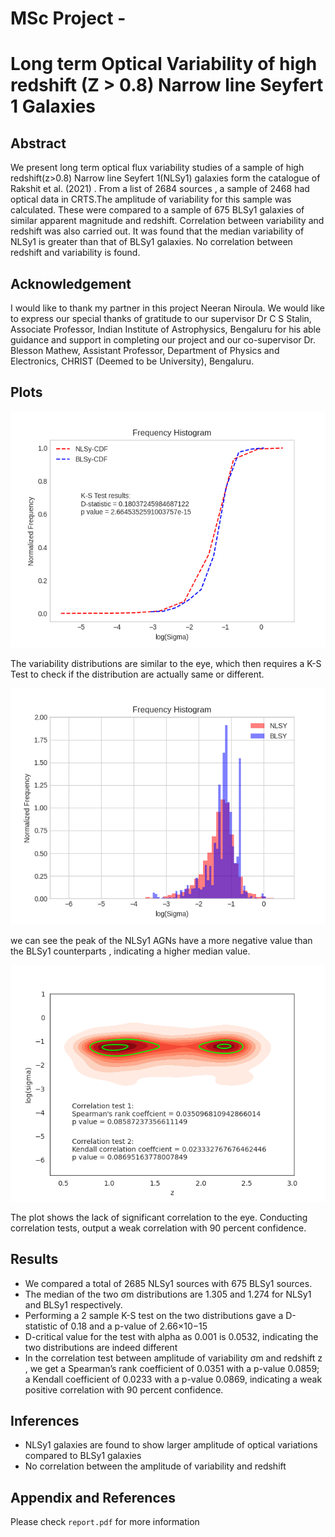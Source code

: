 
# MSc Project - 
# Long term Optical Variability of high redshift (Z > 0.8) Narrow line Seyfert 1 Galaxies

## Abstract
We present long term optical flux variability studies of a sample of high redshift(z>0.8)
Narrow line Seyfert 1(NLSy1) galaxies form the catalogue of Rakshit et al. (2021) . From
a list of 2684 sources , a sample of 2468 had optical data in CRTS.The amplitude of variability for this sample was calculated. These were compared to a sample of 675 BLSy1
galaxies of similar apparent magnitude and redshift. Correlation between variability and
redshift was also carried out. It was found that the median variability of NLSy1 is greater
than that of BLSy1 galaxies. No correlation between redshift and variability is found.

## Acknowledgement 
I would like to thank my partner in this project Neeran Niroula.
We would like to express our special thanks of gratitude to our supervisor Dr C S Stalin, Associate Professor, Indian Institute of Astrophysics, Bengaluru for his able guidance and support in completing our project and our co-supervisor Dr. Blesson Mathew, Assistant Professor, Department of Physics and Electronics, CHRIST (Deemed to be University), Bengaluru.

## Plots

![cdf](https://github.com/darvinrio/nlsy_blsy_analysis/blob/2e3b1f6941f2b9ea0d72e35921cc6d24bdf7b1bc/sigCDF371.png)

The variability distributions are similar to the eye, which then requires a K-S Test to check if the distribution are actually same or different.

![hist](https://github.com/darvinrio/nlsy_blsy_analysis/blob/2e3b1f6941f2b9ea0d72e35921cc6d24bdf7b1bc/sigComp371.png)

we can see the peak of the NLSy1 AGNs have a more negative value than the BLSy1 counterparts , indicating a higher median value.

![corr](https://github.com/darvinrio/nlsy_blsy_analysis/blob/2e3b1f6941f2b9ea0d72e35921cc6d24bdf7b1bc/sigVsZ.png)

The plot shows the lack of significant correlation to the eye. Conducting correlation tests, output a weak correlation with 90 percent confidence.

## Results

* We compared a total of 2685 NLSy1 sources with 675 BLSy1 sources.
* The median of the two σm distributions are 1.305 and 1.274 for NLSy1 and BLSy1 respectively.
* Performing a 2 sample K-S test on the two distributions gave a D-statistic of 0.18 and a p-value of 2.66×10−15
* D-critical value for the test with alpha as 0.001 is 0.0532, indicating the two distributions are indeed different
* In the correlation test between amplitude of variability σm and redshift z , we get a Spearman’s rank coefficient of 0.0351 with a p-value 0.0859; a Kendall coefficient of 0.0233 with a p-value 0.0869, indicating a weak positive correlation with 90 percent confidence.

## Inferences

* NLSy1 galaxies are found to show larger amplitude of optical variations compared to BLSy1 galaxies
* No correlation between the amplitude of variability and redshift

## Appendix and References
Please check `report.pdf` for more information
